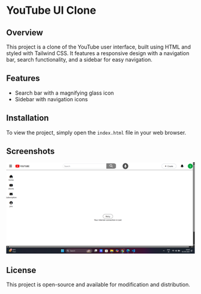 # YouTube UI Clone

## Overview
This project is a clone of the YouTube user interface, built using HTML and styled with Tailwind CSS. It features a responsive design with a navigation bar, search functionality, and a sidebar for easy navigation.

## Features
- Search bar with a magnifying glass icon
- Sidebar with navigation icons

## Installation
To view the project, simply open the `index.html` file in your web browser.


## Screenshots
![Screenshot 1](./Assets/ex.png)

## License
This project is open-source and available for modification and distribution.